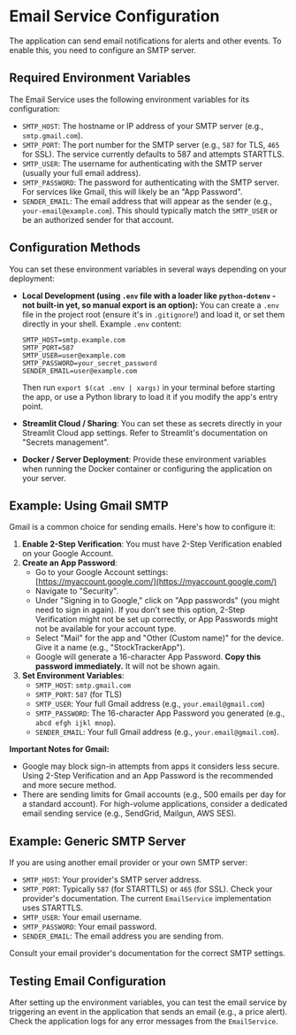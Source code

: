 # Email Service Configuration

The application can send email notifications for alerts and other events. To enable this, you need to configure an SMTP server.

## Required Environment Variables

The Email Service uses the following environment variables for its configuration:

*   `SMTP_HOST`: The hostname or IP address of your SMTP server (e.g., `smtp.gmail.com`).
*   `SMTP_PORT`: The port number for the SMTP server (e.g., `587` for TLS, `465` for SSL). The service currently defaults to 587 and attempts STARTTLS.
*   `SMTP_USER`: The username for authenticating with the SMTP server (usually your full email address).
*   `SMTP_PASSWORD`: The password for authenticating with the SMTP server. For services like Gmail, this will likely be an "App Password".
*   `SENDER_EMAIL`: The email address that will appear as the sender (e.g., `your-email@example.com`). This should typically match the `SMTP_USER` or be an authorized sender for that account.

## Configuration Methods

You can set these environment variables in several ways depending on your deployment:

*   **Local Development (using `.env` file with a loader like `python-dotenv` - not built-in yet, so manual export is an option):**
    You can create a `.env` file in the project root (ensure it's in `.gitignore`!) and load it, or set them directly in your shell.
    Example `.env` content:
    ```
    SMTP_HOST=smtp.example.com
    SMTP_PORT=587
    SMTP_USER=user@example.com
    SMTP_PASSWORD=your_secret_password
    SENDER_EMAIL=user@example.com
    ```
    Then run `export $(cat .env | xargs)` in your terminal before starting the app, or use a Python library to load it if you modify the app's entry point.

*   **Streamlit Cloud / Sharing**:
    You can set these as secrets directly in your Streamlit Cloud app settings. Refer to Streamlit's documentation on "Secrets management".

*   **Docker / Server Deployment**:
    Provide these environment variables when running the Docker container or configuring the application on your server.

## Example: Using Gmail SMTP

Gmail is a common choice for sending emails. Here's how to configure it:

1.  **Enable 2-Step Verification**: You must have 2-Step Verification enabled on your Google Account.
2.  **Create an App Password**:
    *   Go to your Google Account settings: [https://myaccount.google.com/](https://myaccount.google.com/)
    *   Navigate to "Security".
    *   Under "Signing in to Google," click on "App passwords" (you might need to sign in again). If you don't see this option, 2-Step Verification might not be set up correctly, or App Passwords might not be available for your account type.
    *   Select "Mail" for the app and "Other (Custom name)" for the device. Give it a name (e.g., "StockTrackerApp").
    *   Google will generate a 16-character App Password. **Copy this password immediately.** It will not be shown again.
3.  **Set Environment Variables**:
    *   `SMTP_HOST`: `smtp.gmail.com`
    *   `SMTP_PORT`: `587` (for TLS)
    *   `SMTP_USER`: Your full Gmail address (e.g., `your.email@gmail.com`)
    *   `SMTP_PASSWORD`: The 16-character App Password you generated (e.g., `abcd efgh ijkl mnop`).
    *   `SENDER_EMAIL`: Your full Gmail address (e.g., `your.email@gmail.com`).

**Important Notes for Gmail:**
*   Google may block sign-in attempts from apps it considers less secure. Using 2-Step Verification and an App Password is the recommended and more secure method.
*   There are sending limits for Gmail accounts (e.g., 500 emails per day for a standard account). For high-volume applications, consider a dedicated email sending service (e.g., SendGrid, Mailgun, AWS SES).

## Example: Generic SMTP Server

If you are using another email provider or your own SMTP server:

*   `SMTP_HOST`: Your provider's SMTP server address.
*   `SMTP_PORT`: Typically `587` (for STARTTLS) or `465` (for SSL). Check your provider's documentation. The current `EmailService` implementation uses STARTTLS.
*   `SMTP_USER`: Your email username.
*   `SMTP_PASSWORD`: Your email password.
*   `SENDER_EMAIL`: The email address you are sending from.

Consult your email provider's documentation for the correct SMTP settings.

## Testing Email Configuration

After setting up the environment variables, you can test the email service by triggering an event in the application that sends an email (e.g., a price alert). Check the application logs for any error messages from the `EmailService`.
```
